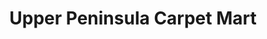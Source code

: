 ---
title: "Upper Peninsula Carpet Mart"
url: /sault-ste-marie/upper-peninsula-carpet-mart/
shop: Teppiche
---
